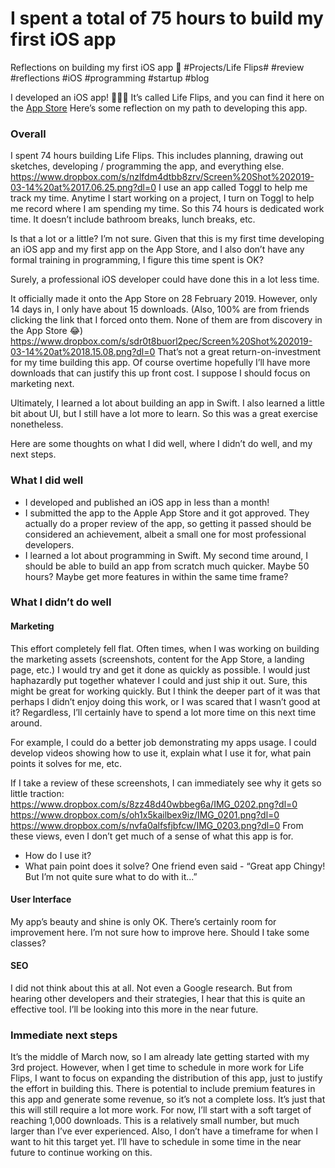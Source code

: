 # I spent a total of 75 hours to build my first iOS app
Reflections on building my first iOS app 📱
#Projects/Life Flips# #review #reflections #iOS #programming #startup #blog 

I developed an iOS app! 👨🏻‍💻
It’s called Life Flips, and you can find it here on the [App Store](https://itunes.apple.com/us/app/life-flips/id1454193608?ls=1&mt=8)
Here’s some reflection on my path to developing this app.

### Overall
I spent 74 hours building Life Flips. This includes planning, drawing out sketches, developing / programming the app, and everything else.
https://www.dropbox.com/s/nzlfdm4dtbb8zrv/Screen%20Shot%202019-03-14%20at%2017.06.25.png?dl=0
I use an app called Toggl to help me track my time. Anytime I start working on a project, I turn on Toggl to help me record where I am spending my time.
So this 74 hours is dedicated work time. It doesn’t include bathroom breaks, lunch breaks, etc.

Is that a lot or a little? I’m not sure. Given that this is my first time developing an iOS app and my first app on the App Store, and I also don’t have any formal training in programming, I figure this time spent is OK? 

Surely, a professional iOS developer could have done this in a lot less time.

It officially made it onto the App Store on 28 February 2019.
However, only 14 days in, I only have about 15 downloads. (Also, 100% are from friends clicking the link that I forced onto them. None of them are from discovery in the App Store 😂)
https://www.dropbox.com/s/sdr0t8buorl2pec/Screen%20Shot%202019-03-14%20at%2018.15.08.png?dl=0
That’s not a great return-on-investment for my time building this app.
Of course overtime hopefully I’ll have more downloads that can justify this up front cost.
I suppose I should focus on marketing next.

Ultimately, I learned a lot about building an app in Swift. I also learned a little bit about UI, but I still have a lot more to learn. So this was a great exercise nonetheless.

Here are some thoughts on what I did well, where I didn’t do well, and my next steps.

### What I did well
* I developed and published an iOS app in less than a month!
* I submitted the app to the Apple App Store and it got approved. They actually do a proper review of the app, so getting it passed should be considered an achievement, albeit a small one for most professional developers.
* I learned a lot about programming in Swift. My second time around, I should be able to build an app from scratch much quicker. Maybe 50 hours? Maybe get more features in within the same time frame?

### What I didn’t do well
#### Marketing
This effort completely fell flat. Often times, when I was working on building the marketing assets (screenshots, content for the App Store, a landing page, etc.) I would try and get it done as quickly as possible. I would just haphazardly put together whatever I could and just ship it out. 
Sure, this might be great for working quickly. But I think the deeper part of it was that perhaps I didn’t enjoy doing this work, or I was scared that I wasn’t good at it? 
Regardless, I’ll certainly have to spend a lot more time on this next time around.

For example, I could do a better job demonstrating my apps usage. I could develop videos showing how to use it, explain what I use it for, what pain points it solves for me, etc.

If I take a review of these screenshots, I can immediately see why it gets so little traction:
https://www.dropbox.com/s/8zz48d40wbbeg6a/IMG_0202.png?dl=0
https://www.dropbox.com/s/oh1x5kailbex9iz/IMG_0201.png?dl=0
https://www.dropbox.com/s/nvfa0alfsfjbfcw/IMG_0203.png?dl=0
From these views, even I don’t get much of a sense of what this app is for.
* How do I use it?
* What pain point does it solve?
One friend even said - “Great app Chingy! But I’m not quite sure what to do with it...”

#### User Interface
My app’s beauty and shine is only OK. There’s certainly room for improvement here. I’m not sure how to improve here. Should I take some classes?

#### SEO
I did not think about this at all. Not even a Google research. But from hearing other developers and their strategies, I hear that this is quite an effective tool. I’ll be looking into this more in the near future.

### Immediate next steps
It’s the middle of March now, so I am already late getting started with my 3rd project. 
However, when I get time to schedule in more work for Life Flips, I want to focus on expanding the distribution of this app, just to justify the effort in building this.
There is potential to include premium features in this app and generate some revenue, so it’s not a complete loss. It’s just that this will still require a lot more work.
For now, I’ll start with a soft target of reaching 1,000 downloads. This is a relatively small number, but much larger than I’ve ever experienced. 
Also, I don’t have a timeframe for when I want to hit this target yet. I’ll have to schedule in some time in the near future to continue working on this.